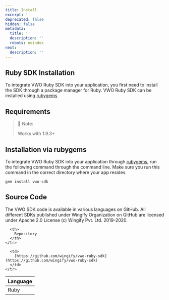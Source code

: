 ```yaml
---
title: Install
excerpt: ''
deprecated: false
hidden: false
metadata:
  title: ''
  description: ''
  robots: noindex
next:
  description: ''
---
```

## Ruby SDK Installation

To integrate VWO Ruby SDK into your application, you first need to install the SDK through a package manager for Ruby. VWO Ruby SDK can be installed using [rubygems](https://rubygems.org) 

## Requirements

> 📘 Note:
>
> Works with 1.9.3+

## Installation via rubygems

To integrate VWO Ruby SDK into your application through [rubygems](https://rubygems.org), run the following command through the command line. Make sure you run this command in the correct directory where your app resides.

```shell
gem install vwo-sdk
```

## Source Code

The VWO SDK code is available in various languages on GitHub. All different SDKs published under Wingify Organization on GitHub are licensed under Apache 2.0 License (c) Wingify Pvt. Ltd. 2019-2020.

<Table align={["left","left"]}>
  <thead>
    <tr>
      <th>
        Language
      </th>

      <th>
        Repository
      </th>
    </tr>
  </thead>

  <tbody>
    <tr>
      <td>
        Ruby
      </td>

      <td>
        [https://github.com/wingify/vwo-ruby-sdk](https://github.com/wingify/vwo-ruby-sdk)
      </td>
    </tr>
  </tbody>
</Table>
